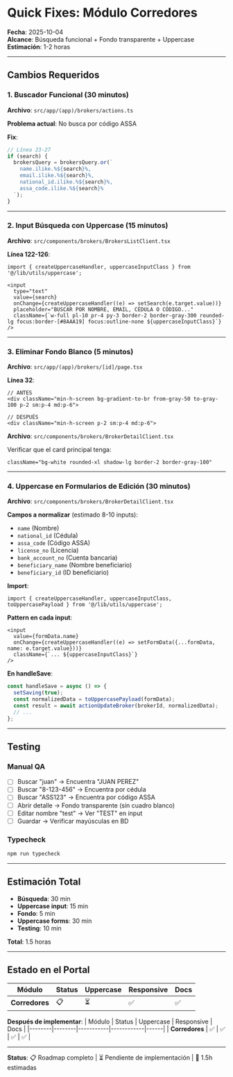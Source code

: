 # Quick Fixes: Módulo Corredores

**Fecha**: 2025-10-04  
**Alcance**: Búsqueda funcional + Fondo transparente + Uppercase  
**Estimación**: 1-2 horas

---

## Cambios Requeridos

### 1. **Buscador Funcional** (30 minutos)

**Archivo**: `src/app/(app)/brokers/actions.ts`

**Problema actual**: No busca por código ASSA

**Fix**:
```typescript
// Línea 23-27
if (search) {
  brokersQuery = brokersQuery.or(`
    name.ilike.%${search}%,
    email.ilike.%${search}%,
    national_id.ilike.%${search}%,
    assa_code.ilike.%${search}%
  `);
}
```

---

### 2. **Input Búsqueda con Uppercase** (15 minutos)

**Archivo**: `src/components/brokers/BrokersListClient.tsx`

**Línea 122-126**:
```tsx
import { createUppercaseHandler, uppercaseInputClass } from '@/lib/utils/uppercase';

<input
  type="text"
  value={search}
  onChange={createUppercaseHandler((e) => setSearch(e.target.value))}
  placeholder="BUSCAR POR NOMBRE, EMAIL, CÉDULA O CÓDIGO..."
  className={`w-full pl-10 pr-4 py-3 border-2 border-gray-300 rounded-lg focus:border-[#8AAA19] focus:outline-none ${uppercaseInputClass}`}
/>
```

---

### 3. **Eliminar Fondo Blanco** (5 minutos)

**Archivo**: `src/app/(app)/brokers/[id]/page.tsx`

**Línea 32**:
```tsx
// ANTES
<div className="min-h-screen bg-gradient-to-br from-gray-50 to-gray-100 p-2 sm:p-4 md:p-6">

// DESPUÉS
<div className="min-h-screen p-2 sm:p-4 md:p-6">
```

**Archivo**: `src/components/brokers/BrokerDetailClient.tsx`

Verificar que el card principal tenga:
```tsx
className="bg-white rounded-xl shadow-lg border-2 border-gray-100"
```

---

### 4. **Uppercase en Formularios de Edición** (30 minutos)

**Archivo**: `src/components/brokers/BrokerDetailClient.tsx`

**Campos a normalizar** (estimado 8-10 inputs):
- `name` (Nombre)
- `national_id` (Cédula)
- `assa_code` (Código ASSA)
- `license_no` (Licencia)
- `bank_account_no` (Cuenta bancaria)
- `beneficiary_name` (Nombre beneficiario)
- `beneficiary_id` (ID beneficiario)

**Import**:
```tsx
import { createUppercaseHandler, uppercaseInputClass, toUppercasePayload } from '@/lib/utils/uppercase';
```

**Pattern en cada input**:
```tsx
<input
  value={formData.name}
  onChange={createUppercaseHandler((e) => setFormData({...formData, name: e.target.value}))}
  className={`... ${uppercaseInputClass}`}
/>
```

**En handleSave**:
```typescript
const handleSave = async () => {
  setSaving(true);
  const normalizedData = toUppercasePayload(formData);
  const result = await actionUpdateBroker(brokerId, normalizedData);
  // ...
};
```

---

## Testing

### Manual QA
- [ ] Buscar "juan" → Encuentra "JUAN PEREZ"
- [ ] Buscar "8-123-456" → Encuentra por cédula
- [ ] Buscar "ASS123" → Encuentra por código ASSA
- [ ] Abrir detalle → Fondo transparente (sin cuadro blanco)
- [ ] Editar nombre "test" → Ver "TEST" en input
- [ ] Guardar → Verificar mayúsculas en BD

### Typecheck
```bash
npm run typecheck
```

---

## Estimación Total

- **Búsqueda**: 30 min
- **Uppercase input**: 15 min
- **Fondo**: 5 min
- **Uppercase forms**: 30 min
- **Testing**: 10 min

**Total**: 1.5 horas

---

## Estado en el Portal

| Módulo | Status | Uppercase | Responsive | Docs |
|--------|--------|-----------|------------|------|
| **Corredores** | 📋 | ⏳ | ✅ | ✅ |

**Después de implementar**:
| Módulo | Status | Uppercase | Responsive | Docs |
|--------|--------|-----------|------------|------|
| **Corredores** | ✅ | ✅ | ✅ | ✅ |

---

**Status**: 📋 Roadmap completo | ⏳ Pendiente de implementación | 🎯 1.5h estimadas
